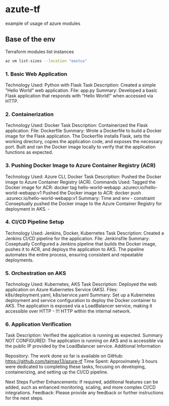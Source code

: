 # azute-tf
example of usage of azure modules

## Base of the env
Terraform modules list instances
```bash
az vm list-sizes --location "eastus"
```

### 1. Basic Web Application
Technology Used: Python with Flask
Task Description: Created a simple "Hello World" web application.
File: app.py
Summary:
Developed a basic Flask application that responds with "Hello World!" when accessed via HTTP.
### 2. Containerization
Technology Used: Docker
Task Description: Containerized the Flask application.
File: Dockerfile
Summary:
Wrote a Dockerfile to build a Docker image for the Flask application.
The Dockerfile installs Flask, sets the working directory, copies the application code, and exposes the necessary port.
Built and ran the Docker image locally to verify that the application functions as expected.
### 3. Pushing Docker Image to Azure Container Registry (ACR)
Technology Used: Azure CLI, Docker
Task Description: Pushed the Docker image to Azure Container Registry (ACR).
Commands Used:
Tagged the Docker image for ACR: docker tag hello-world-webapp <your-acr-name>.azurecr.io/hello-world-webapp:v1
Pushed the Docker image to ACR: docker push <your-acr-name>.azurecr.io/hello-world-webapp:v1
Summary:
Time and env - constraint
Conseptually  pushed the Docker image to the Azure Container Registry for deployment in AKS. - 
### 4. CI/CD Pipeline Setup
Technology Used: Jenkins, Docker, Kubernetes
Task Description: Created a Jenkins CI/CD pipeline for the application.
File: Jenkinsfile
Summary:
Coseptually
Configured a Jenkins pipeline that builds the Docker image, pushes it to ACR, and deploys the application to AKS.
The pipeline automates the entire process, ensuring consistent and repeatable deployments.
### 5. Orchestration on AKS
Technology Used: Kubernetes, AKS
Task Description: Deployed the web application on Azure Kubernetes Service (AKS).
Files: k8s/deployment.yaml, k8s/service.yaml
Summary:
Set up a Kubernetes deployment and service configuration to deploy the Docker container to AKS.
The application is exposed via a LoadBalancer service, making it accessible over HTTP - !!! HTTP within the internal network.
### 6. Application Verification
Task Description: Verified the application is running as expected.
Summary NOT CONFIGURED:
The application is running on AKS and is accessible via the public IP provided by the LoadBalancer service.
Additional Information

Repository: The work done so far is available on GitHub: https://github.com/taimax13/azure-tf
Time Spent: Approximately 3 hours were dedicated to completing these tasks, focusing on developing, containerizing, and setting up the CI/CD pipeline.

Next Steps
Further Enhancements: If required, additional features can be added, such as enhanced monitoring, scaling, and more complex CI/CD integrations.
Feedback: Please provide any feedback or further instructions for the next steps.